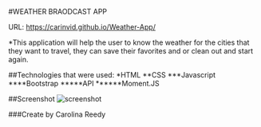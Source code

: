 #WEATHER BRAODCAST APP

URL:
https://carinvid.github.io/Weather-App/

\*This application will help the user to know the weather for the cities that they want to travel, they can save their favorites and or clean out and start again.

##Technologies that were used:
*HTML
**CSS
***Javascript
****Bootstrap
*****API
******Moment.JS

##Screenshot
![screenshot](https://user-images.githubusercontent.com/17866063/121563488-afd42680-c9d7-11eb-8342-fb2528e131d6.jpg)

###Create by Carolina Reedy
